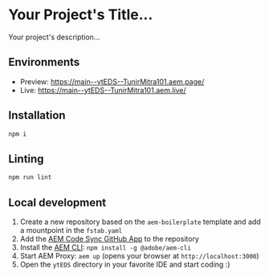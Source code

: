 # Your Project's Title...
Your project's description...

## Environments
- Preview: https://main--ytEDS--TunirMitra101.aem.page/
- Live: https://main--ytEDS--TunirMitra101.aem.live/

## Installation

```sh
npm i
```

## Linting

```sh
npm run lint
```

## Local development

1. Create a new repository based on the `aem-boilerplate` template and add a mountpoint in the `fstab.yaml`
1. Add the [AEM Code Sync GitHub App](https://github.com/apps/aem-code-sync) to the repository
1. Install the [AEM CLI](https://github.com/adobe/helix-cli): `npm install -g @adobe/aem-cli`
1. Start AEM Proxy: `aem up` (opens your browser at `http://localhost:3000`)
1. Open the `ytEDS` directory in your favorite IDE and start coding :)
